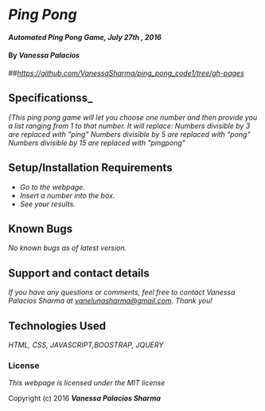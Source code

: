 # _Ping Pong_

#### _Automated Ping Pong Game, July 27th , 2016_

#### By _**Vanessa Palacios**_

##_https://github.com/VanessaSharma/ping_pong_code1/tree/gh-pages_

## Specificationss_

_{This ping pong game will let you choose one number and then provide you a list ranging from 1 to that number. It will replace:_
_Numbers divisible by 3 are replaced with "ping"_
_Numbers divisible by 5 are replaced with "pong"_
_Numbers divisible by 15 are replaced with "pingpong"_

## Setup/Installation Requirements

* _Go to the webpage._
* _Insert a number into the box._
* _See your results._


## Known Bugs

_No known bugs as of latest version._

## Support and contact details

_If you have any questions or comments, feel free to contact Vanessa Palacios Sharma at vanelunasharma@gmail.com. Thank you!_

## Technologies Used
_HTML, CSS, JAVASCRIPT,BOOSTRAP, JQUERY_
### License

*This webpage is licensed under the MIT license*

Copyright (c) 2016 **_Vanessa Palacios Sharma_**
